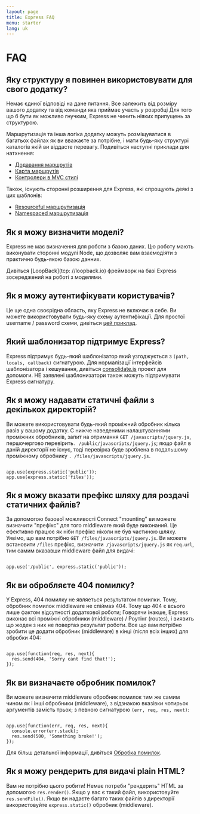 ```yaml
---
layout: page
title: Express FAQ
menu: starter
lang: uk
---
```

<!---
 Copyright (c) 2016 StrongLoop, IBM, and Express Contributors
 License: MIT
-->

# FAQ

## Яку структуру я повинен використовувати для свого додатку?

Немає єдиної відповіді на дане питання. Все залежить від
розміру вашого додатку та від команди яка приймає участь у розробці Для того що б бути
як можливо гнучким, Express не чинить ніяких припущень за структурою.

Маршрутизація та інша логіка додатку можуть розміщуватися в багатьох файлах як ви
вважаєте за потрібне, і мати будь-яку структурі каталогів якій ви віддасте перевагу.
Подивіться наступні приклади для натхнення:

* [Додавання маршрутів](https://github.com/strongloop/express/blob/master/examples/route-separation/index.js#L19)
* [Карта маршрутів](https://github.com/strongloop/express/blob/master/examples/route-map/index.js#L47)
* [Контролери в MVC стилі](https://github.com/strongloop/express/tree/master/examples/mvc)

Також, існують сторонні розширення для Express, які спрощують деякі з цих шаблонів:

* [Resourceful маршрутизація](https://github.com/expressjs/express-resource)
* [Namespaced маршрутизація](https://github.com/expressjs/express-namespace)

## Як я можу визначити моделі?

Express не має визначення для роботи з базою даних. Цю роботу мають виконувати сторонні модулі Node, що дозволяє вам взаємодіяти з практично будь-якою базою данних.

Дивіться [LoopBack](tcp: //loopback.io) фреймворк на базі Express зосереджений на роботі з моделями.

## Як я можу аутентифікувати користувачів?

Це ще одна своєрідна область, яку Express не включає в себе.
Ви можете використовувати будь-яку схему аутентифікації.
Для простої username / password схеми, дивіться [цей приклад](https://github.com/strongloop/express/tree/master/examples/auth).


## Який шаблонизатор підтримує Express?

Express підтримує будь-який шаблонізатор який узгоджується з `(path, locals, callback)` сигнатурою.
Для нормалізації інтерфейсів шаблонізатора і кешування, дивіться
[consolidate.js](https://github.com/visionmedia/consolidate.js)
проект для допомоги. НЕ заявлені шаблонизатори також можуть підтримувати Express сигнатуру.

## Як я можу надавати статичні файли з декількох директорій?

Ви можете використовувати будь-який проміжний обробник кілька разів у вашому додатку. С нижче наведеними налаштуваннями проміжних обробників, запит на отримання `GET /javascripts/jquery.js`, першочергово перевірить`. /public/javascripts/jquery.js`;
якщо файл в даній директорії не існує, тоді перевірка буде зроблена в подальшому проміжному обробнику `. /files/javascripts/jquery.js`.

<pre><code class="language-javascript" translate="no">
app.use(express.static('public'));
app.use(express.static('files'));
</code></pre>

## Як я можу вказати префікс шляху для роздачі статичних файлів?

За допомогою базової можливості Connect "mounting" ви можете визначити "префікс" для того middleware який буде виконаний.
Це ефективно працює як ніби префікс ніколи не був частиною шляху.
Уявімо, що вам потрібно `GET /files/javascripts/jquery.js`.
Ви можете встановити `/files` префікс, визначити` /javascripts/jquery.js`
як `req.url`, тим самим вказавши middleware файл для видачі:

<pre><code class="language-javascript" translate="no">
app.use('/public', express.static('public'));
</code></pre>

## Як ви обробляєте 404 помилку?

У Express, 404 помилку не являеться результатом помилки. Тому,
обробник помилок middleware не спіймаэ 404. Тому що 404
є всього лише фактом відсутності додаткової роботи;
Говорячи інакше, Express виконає всі
проміжні обробники (middleware) / Роутінг (routes),
і виявить що жоден з них не повертаэ результат роботи.
Все що вам потрібно зробити це додати обробник (middleware) в кінці (після всіх інших)
для обробки 404:

<pre><code class="language-javascript" translate="no">
app.use(function(req, res, next){
  res.send(404, 'Sorry cant find that!');
});
</code></pre>

## Як ви визначаєте обробник помилок?

Ви можете визначити middleware обробник помилок тим же самим чином як і інші обробники (middleware),
з відзнакою вказівки чотирьох аргументів замість трьох; з певною сигнатурою `(err, req, res, next)`:


<pre><code class="language-javascript" translate="no">
app.use(function(err, req, res, next){
  console.error(err.stack);
  res.send(500, 'Something broke!');
});
</code></pre>

Для більш детальної інформації, дивіться [Обробка помилок](/guide/error-handling.html).

## Як я можу рендерить для видачі plain HTML?

Вам не потрібно цього робити! Немає потреби "рендерить" HTML за допомогою `res.render()`.
Якщо у вас є такий файл, використовуйте `res.sendFile()`.
Якщо ви надаєте багато таких файлів з директорії використовуйте `express.static()`
обробник (middleware).
